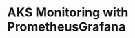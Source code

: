 # AKS Monitoring with PrometheusGrafana                                                                                                                                                                                                                            
